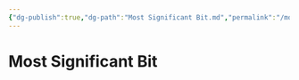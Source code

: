 ```yaml
---
{"dg-publish":true,"dg-path":"Most Significant Bit.md","permalink":"/most-significant-bit/","tags":[null]}
---
```




# Most Significant Bit

